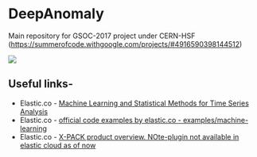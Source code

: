# DeepAnomaly
Main repository for GSOC-2017 project under CERN-HSF (https://summerofcode.withgoogle.com/projects/#4916590398144512)

![](https://github.com/vyomshm/DeepAnomaly/blob/master/automate.png)

## Useful links-

* Elastic.co - [Machine Learning and Statistical Methods for Time Series Analysis](https://www.elastic.co/elasticon/conf/2017/sf/machine-learning-and-statistical-methods-for-time-series-analysis)
* Elastic.co - [official code examples by elastic.co - examples/machine-learning](https://github.com/vyomshm/examples)
* Elastic.co - [X-PACK product overview. NOte-plugin not available in elastic cloud as of now](https://www.elastic.co/webinars/automated-anomaly-detection-with-machine-learning?ultron=machine-learning-webinar&blade=confirmation&hulk=email)

